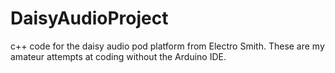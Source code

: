 # DaisyAudioProject
c++ code for the daisy audio pod platform from Electro Smith. These are my amateur attempts at coding without the Arduino IDE.
